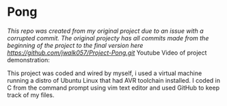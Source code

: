 # Pong
*This repo was created from my original project due to an issue with a corrupted commit. The original projecty has all commits made from the beginning of the project to the final version here https://github.com/jwalk057/Project-Pong.git*
Youtube Video of project demonstration:

This project was coded and wired by myself, i used a virtual machine running a distro of Ubuntu Linux that had AVR toolchain installed. I coded in C from the command prompt using vim text editor and used GitHub to keep track of my files. 
